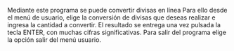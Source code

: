 Mediante este programa se puede convertir divisas en línea
Para ello desde el menú de usuario, elige la conversión de divisas que deseas realizar e ingresa la cantidad a convertir. 
El resultado se entrega una vez pulsada la tecla ENTER, con muchas cifras significativas. 
Para salir del programa elige la opción salir del menú usuario.
